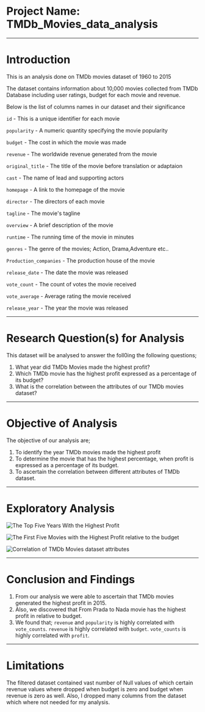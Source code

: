 # Project Name: TMDb_Movies_data_analysis

----
# Introduction

This is an analysis done on TMDb movies dataset of 1960 to 2015

The dataset contains information about 10,000 movies collected from TMDb Database including user ratings, budget for each movie and revenue.

Below is the list of columns names in our dataset and their significance

`id` - This is a unique identifier for each movie

`popularity` - A numeric quantity specifying the movie popularity

`budget` - The cost in which the movie was made

`revenue` - The worldwide revenue generated from the movie

`original_title` - The title of the movie before translation or adaptaion

`cast` - The name of lead and supporting actors

`homepage` - A link to the homepage of the movie

`director` - The directors of each movie

`tagline` - The movie's tagline

`overview` - A brief description of the movie

`runtime` - The running time of the movie in minutes

`genres` - The genre of the movies; Action, Drama,Adventure etc..

`Production_companies` - The production house of the movie

`release_date` - The date the movie was released

`vote_count` - The count of votes the movie received

`vote_average` - Average rating the movie received

`release_year` - The year the movie was released

----
# Research Question(s) for Analysis
This dataset will be analysed to answer the foll0ing the following questions;

 1. What year did TMDb Movies made the highest profit?
 2. Which TMDb movie has the highest profit expressed as a percentage of its budget?
 3. What is the correlation between the attributes of our TMDb movies dataset?
 
----
# Objective of Analysis
The objective of our analysis are;

1. To identify the year TMDb movies made the highest profit
2. To determine the movie that has the highest percentage, when profit is expressed as a percentage of its budget.
3. To ascertain the correlation between different attributes of TMDb dataset.


----
# Exploratory Analysis

![The Top Five Years With the Highest Profit](https://user-images.githubusercontent.com/74934727/181943705-95bcd2ba-9907-49c1-8cff-9be4aa8fa353.png)


![The First Five Movies with the Highest Profit relative to the budget](https://user-images.githubusercontent.com/74934727/181943830-c21e1978-8880-4332-a0d9-9b4461623867.png)


![Correlation of TMDb Movies dataset attributes](https://user-images.githubusercontent.com/74934727/181943846-6c1c8315-5c2d-40fb-b43b-c04d2df7326e.png)



----
# Conclusion and Findings
1. From our analysis we were able to ascertain that TMDb movies generated the highest profit in 2015.
2. Also, we discovered that From Prada to Nada movie has the highest profit in relative to budget.
3. We found that;
   `revenue` and `popularity` is highly correlated with `vote_counts`.
   `revenue` is highly correlated with `budget`.
   `vote_counts` is highly correlated with `profit`.

----
# Limitations
The filtered dataset contained vast number of Null values of which certain revenue values where dropped when budget is zero and budget when revenue is zero as well. Also, I dropped many columns from the dataset which where not needed for my analysis.

